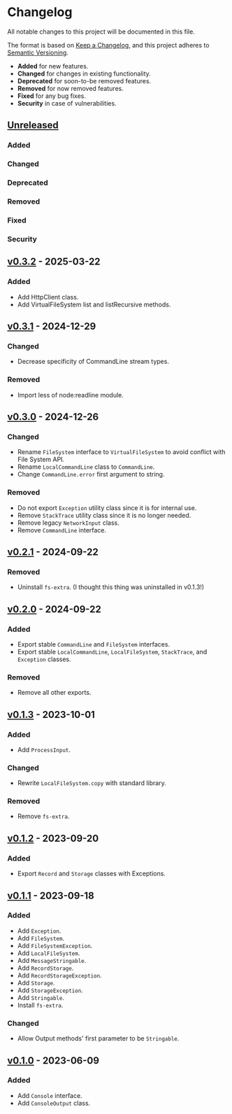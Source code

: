 # Changelog

All notable changes to this project will be documented in this file.

The format is based on [Keep a Changelog](https://keepachangelog.com/en/1.0.0/),
and this project adheres to [Semantic Versioning](https://semver.org/spec/v2.0.0.html).

- **Added** for new features.
- **Changed** for changes in existing functionality.
- **Deprecated** for soon-to-be removed features.
- **Removed** for now removed features.
- **Fixed** for any bug fixes.
- **Security** in case of vulnerabilities.

## [Unreleased](https://github.com/paulshryock/node-abstractions.git/compare/HEAD..v0.3.2)

### Added

### Changed

### Deprecated

### Removed

### Fixed

### Security

## [v0.3.2](https://github.com/paulshryock/node-abstractions.git/releases/tag/v0.3.2) - 2025-03-22

### Added

- Add HttpClient class.
- Add VirtualFileSystem list and listRecursive methods.

## [v0.3.1](https://github.com/paulshryock/node-abstractions.git/releases/tag/v0.3.1) - 2024-12-29

### Changed

- Decrease specificity of CommandLine stream types.

### Removed

- Import less of node:readline module.

## [v0.3.0](https://github.com/paulshryock/node-abstractions.git/releases/tag/v0.3.0) - 2024-12-26

### Changed

- Rename `FileSystem` interface to `VirtualFileSystem` to avoid conflict with File System API.
- Rename `LocalCommandLine` class to `CommandLine`.
- Change `CommandLine.error` first argument to string.

### Removed

- Do not export `Exception` utility class since it is for internal use.
- Remove `StackTrace` utility class since it is no longer needed.
- Remove legacy `NetworkInput` class.
- Remove `CommandLine` interface.

## [v0.2.1](https://github.com/paulshryock/node-abstractions.git/releases/tag/v0.2.1) - 2024-09-22

### Removed

- Uninstall `fs-extra`. (I thought this thing was uninstalled in v0.1.3!)

## [v0.2.0](https://github.com/paulshryock/node-abstractions.git/releases/tag/v0.2.0) - 2024-09-22

### Added

- Export stable `CommandLine` and `FileSystem` interfaces.
- Export stable `LocalCommandLine`, `LocalFileSystem`, `StackTrace`, and `Exception` classes.

### Removed

- Remove all other exports.

## [v0.1.3](https://github.com/paulshryock/node-abstractions.git/releases/tag/v0.1.3) - 2023-10-01

### Added

- Add `ProcessInput`.

### Changed

- Rewrite `LocalFileSystem.copy` with standard library.

### Removed

- Remove `fs-extra`.

## [v0.1.2](https://github.com/paulshryock/node-abstractions.git/releases/tag/v0.1.2) - 2023-09-20

### Added

- Export `Record` and `Storage` classes with Exceptions.

## [v0.1.1](https://github.com/paulshryock/node-abstractions.git/releases/tag/v0.1.1) - 2023-09-18

### Added

- Add `Exception`.
- Add `FileSystem`.
- Add `FileSystemException`.
- Add `LocalFileSystem`.
- Add `MessageStringable`.
- Add `RecordStorage`.
- Add `RecordStorageException`.
- Add `Storage`.
- Add `StorageException`.
- Add `Stringable`.
- Install `fs-extra`.

### Changed

- Allow Output methods' first parameter to be `Stringable`.

## [v0.1.0](https://github.com/paulshryock/node-abstractions/releases/tag/v0.1.0) - 2023-06-09

### Added

- Add `Console` interface.
- Add `ConsoleOutput` class.
